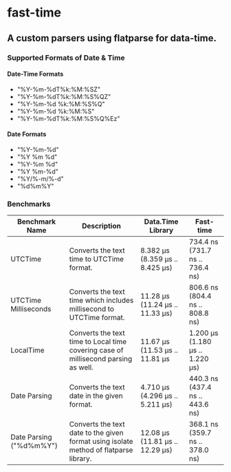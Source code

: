 # fast-time

## A custom parsers using flatparse for data-time.


### Supported Formats of Date & Time 
#### Date-Time Formats  

- "%Y-%m-%dT%k:%M:%SZ"
- "%Y-%m-%dT%k:%M:%S%QZ"
- "%Y-%m-%d %k:%M:%S%Q" 
- "%Y-%m-%d %k:%M:%S" 
- "%Y-%m-%dT%k:%M:%S%Q%Ez"

#### Date Formats 

- "%Y-%m-%d"
- "%Y %m %d"
- "%Y-%m %d"
- "%Y %m-%d" 
- "%Y/%-m/%-d"
- "%d%m%Y"

### Benchmarks 

| Benchmark Name | Description | Data.Time Library | Fast-time | 
| ----- | ----- | ----- | ----- | 
| UTCTime | Converts the text time to UTCTime format. | 8.382 μs   (8.359 μs .. 8.425 μs) | 734.4 ns   (731.7 ns .. 736.4 ns) |
| UTCTime Milliseconds | Converts the text time which includes millisecond to UTCTime format. | 11.28 μs   (11.24 μs .. 11.33 μs) | 806.6 ns   (804.4 ns .. 808.8 ns) | 
| LocalTime | Converts the text time to Local time covering case of millisecond parsing as well. | 11.67 μs   (11.53 μs .. 11.81 μs | 1.200 μs   (1.180 μs .. 1.220 μs) | 
| Date Parsing | Converts the text date in the given format. | 4.710 μs   (4.296 μs .. 5.211 μs) | 440.3 ns   (437.4 ns .. 443.6 ns) | 
| Date Parsing ("%d%m%Y") | Converts the text date to the given format using isolate method of flatparse library. | 12.08 μs   (11.81 μs .. 12.29 μs) | 368.1 ns   (359.7 ns .. 378.0 ns) |

